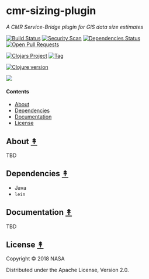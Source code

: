# cmr-sizing-plugin

*A CMR Service-Bridge plugin for GIS data size estimates*

[![Build Status][travis-badge]][travis]
[![Security Scan][security-scan-badge]][travis]
[![Dependencies Status][deps-badge]][travis]
[![Open Pull Requests][prs-badge]][prs]

[![Clojars Project][clojars-badge]][clojars]
[![Tag][tag-badge]][tag]

[![Clojure version][clojure-v]](project.clj)

[![][logo]][logo]


#### Contents

* [About](#about-)
* [Dependencies](#dependencies-)
* [Documentation](#documentation-)
* [License](#license-)


## About [&#x219F;](#contents)

TBD


## Dependencies [&#x219F;](#contents)

* Java
* `lein`


## Documentation [&#x219F;](#contents)

TBD


## License [&#x219F;](#contents)

Copyright © 2018 NASA

Distributed under the Apache License, Version 2.0.


<!-- Named page links below: /-->

[logo]: https://avatars2.githubusercontent.com/u/32934967?s=200&v=4
[travis]: https://travis-ci.org/cmr-exchange/cmr-sizing-plugin
[travis-badge]: https://travis-ci.org/cmr-exchange/cmr-sizing-plugin.png?branch=master
[deps-badge]: https://img.shields.io/badge/deps%20check-passing-brightgreen.svg
[tag-badge]: https://img.shields.io/github/tag/cmr-exchange/cmr-sizing-plugin.svg
[tag]: https://github.com/cmr-exchange/cmr-sizing-plugin/tags
[clojure-v]: https://img.shields.io/badge/clojure-1.9.0-blue.svg
[clojars]: https://clojars.org/gov.nasa.earthdata/cmr-sizing-plugin
[clojars-badge]: https://img.shields.io/clojars/v/gov.nasa.earthdata/cmr-sizing-plugin.svg
[security-scan-badge]: https://img.shields.io/badge/nvd%2Fsecurity%20scan-passing-brightgreen.svg
[prs]: https://github.com/pulls?utf8=%E2%9C%93&q=is%3Aopen+is%3Apr+org%3Acmr-exchange+archived%3Afalse+
[prs-badge]: https://img.shields.io/badge/Open%20PRs-org-yellow.svg
